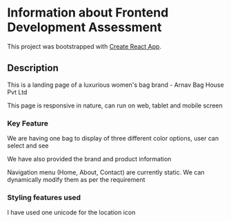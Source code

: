# Information about Frontend Development Assessment

This project was bootstrapped with [Create React App](https://github.com/facebook/create-react-app).

## Description

This is a landing page of a luxurious women's bag brand - Arnav Bag House Pvt Ltd

This page is responsive in nature, can run on web, tablet and mobile screen

### Key Feature

We are having one bag to display of three different color options, user can select and see 

We have also provided the brand and product information

Navigation menu (Home, About, Contact) are currently static. We can dynamically modify them as per the requirement

### Styling features used

I have used one unicode for the location icon